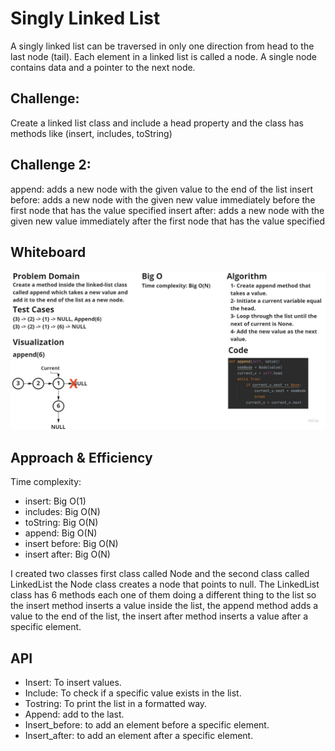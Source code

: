 # Singly Linked List

A singly linked list can be traversed in only one direction from head to the last node (tail). Each element in a linked list is called a node. A single node contains data and a pointer to the next node.

## Challenge:

Create a linked list class and include a head property and the class has methods like (insert, includes, toString) 

## Challenge 2:

append: adds a new node with the given value to the end of the list
insert before: adds a new node with the given new value immediately before the first node that has the value specified
insert after: adds a new node with the given new value immediately after the first node that has the value specified

## Whiteboard

![linkedlist](Untitled%20(2).jpg)


## Approach & Efficiency

Time complexity: 
- insert: Big O(1) 
- includes: Big O(N) 
- toString: Big O(N) 
- append: Big O(N) 
- insert before: Big O(N)  
- insert after: Big O(N)

I created two classes first class called Node and the second class called LinkedList the Node class creates 
a node that points to null. The LinkedList class has 6 methods each one of them doing a different thing to
the list so the insert method inserts a value inside the list, the append method adds a value to the end of
the list, the insert after method inserts a value after a specific element.

## API

- Insert: To insert values.
- Include: To check if a specific value exists in the list.
- Tostring: To print the list in a formatted way.
- Append: add to the last.
- Insert_before: to add an element before a specific element.
- Insert_after: to add an element after a specific element.